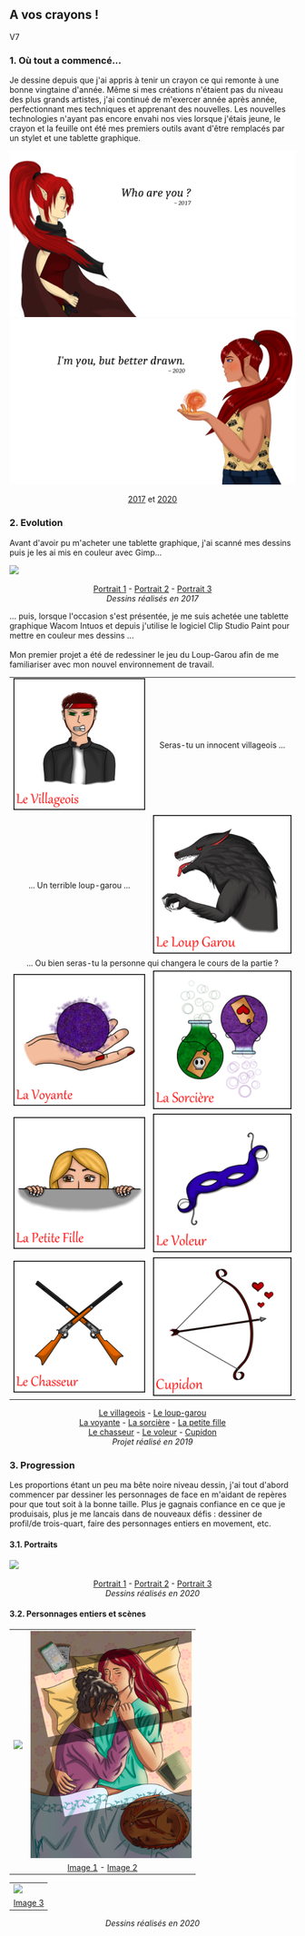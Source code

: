 ## A vos crayons !

V7

### 1. Où tout a commencé...

Je dessine depuis que j'ai appris à tenir un crayon ce qui remonte à une bonne vingtaine d'année. Même si mes créations n'étaient pas du niveau des plus grands artistes, j'ai 
continué de m'exercer année après année, perfectionnant mes techniques et apprenant des nouvelles.
Les nouvelles technologies n'ayant pas encore envahi nos vies lorsque j'étais jeune, le crayon et la feuille ont été mes premiers outils avant d'être remplacés par un stylet et 
une tablette graphique.

<img src="images/graphique/past_v1.png"/>
<img src="images/graphique/future_v1.png"/>

<p align="center">
  <a href="/images/graphique/past_v1.png">2017</a> et <a href="/images/graphique/future_v1.png">2020</a>
</p>

### 2. Evolution

Avant d'avoir pu m'acheter une tablette graphique, j'ai scanné mes dessins puis je les ai mis en couleur avec Gimp...

<img src="images/graphique/portrait2017.png"/>

<p align="center">
  <a href="/images/graphique/sirène_bleu.png">Portrait 1</a> - <a href="/images/graphique/enora.png">Portrait 2</a> - <a href="/images/graphique/personnage.png">Portrait 3</a>
<br>
  <i>Dessins réalisés en 2017</i>
</p>

... puis, lorsque l'occasion s'est présentée, je me suis achetée une tablette graphique Wacom Intuos et depuis j'utilise le logiciel Clip Studio Paint pour mettre en couleur 
mes dessins ...
<br><br>
Mon premier projet a été de redessiner le jeu du Loup-Garou afin de me familiariser avec mon nouvel environnement de travail.

<table>
  <tr>
    <td><img src="images/graphique/loup_garou/villageois.png"/></td>
    <td style="text-align:center">Seras-tu un innocent villageois ...</td>
  </tr>
  <tr>
    <td style="text-align:center">... Un terrible loup-garou ...</td>
    <td><img src="images/graphique/loup_garou/loup_garou.png"/></td>
  </tr>
  <tr>
    <td style="text-align:center" colspan="2">... Ou bien seras-tu la personne qui changera le cours de la partie ?</td>
  </tr>
  <tr>
    <td><img src="images/graphique/loup_garou/voyante.png"/></td>
    <td><img src="images/graphique/loup_garou/sorciere.png"/></td>
  </tr>
  <tr>
    <td><img src="images/graphique/loup_garou/petite_fille.png"/></td>
    <td><img src="images/graphique/loup_garou/voleur.png"/></td>
  </tr>
  <tr>
    <td><img src="images/graphique/loup_garou/chasseur.png"/></td>
    <td><img src="images/graphique/loup_garou/cupidon.png"/></td>
  </tr>
</table>

<p align="center">
  <a href="/images/graphique/loug_garou/villageois.png">Le villageois</a> - <a href="/images/graphique/loug_garou/loup_garou.png">Le loup-garou</a>
<br>
  <a href="/images/graphique/loug_garou/voyante.png">La voyante</a> - <a href="/images/graphique/loug_garou/sorciere.png">La sorcière</a> - <a href="/images/graphique/loug_garou/petite_fille.png">La petite fille</a>
<br>
  <a href="/images/graphique/loug_garou/chasseur.png">Le chasseur</a> - <a href="/images/graphique/loug_garou/voleur.png">Le voleur</a> - <a href="/images/graphique/loug_garou/cupidon.png">Cupidon</a>
<br>
  <i>Projet réalisé en 2019</i>
</p>

### 3. Progression

Les proportions étant un peu ma bête noire niveau dessin, j'ai tout d'abord commencer par dessiner les personnages de face en m'aidant de repères pour que tout soit à la bonne taille. Plus je gagnais confiance en ce que je produisais, plus je me lancais dans de nouveaux défis : dessiner de profil/de trois-quart, faire des personnages entiers en movement, etc.

#### 3.1. Portraits

<img src="images/graphique/portrait2020.png"/>

<p align="center">
  <a href="/images/graphique/portrait_1.png">Portrait 1</a> - <a href="/images/graphique/portrait_3_v2.png">Portrait 2</a> - <a href="/images/graphique/portrait_4.png">Portrait 3</a>
<br>
  <i>Dessins réalisés en 2020</i>
</p>

#### 3.2. Personnages entiers et scènes

<table>
  <tr>
    <td><img src="images/graphique/personnage_1_bg_v3.png" style="height:400px"/></td>
    <td><img src="images/graphique/wynn_et_eireen.png"  style="height:400px"/></td>
  </tr>
  <tr>
    <td style="text-align:center" colspan="2"><a href="/images/graphique/personnage_1_bg_v3.png">Image 1</a> - <a href="/images/graphique/wynn_et_eireen.png">Image 2</a></td>
  </tr>
</table>
<table>
  <tr>
    <td><img src="images/graphique/scene_v4_bg_nature.png"/></td>
  </tr>
  <tr>
    <td style="text-align:center"><a href="/images/graphique/scene_v4_bg_nature.png">Image 3</a></td>
  </tr>
</table>

<p align="center">
  <i>Dessins réalisés en 2020</i>
</p>
